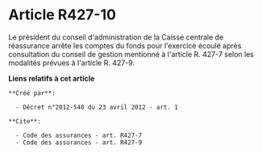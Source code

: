 # Article R427-10

Le président du conseil d'administration de la Caisse centrale de réassurance arrête les comptes du fonds pour l'exercice
écoulé après consultation du conseil de gestion mentionné à l'article R. 427-7 selon les modalités prévues à l'article R.
427-9.

**Liens relatifs à cet article**

	**Créé par**:

	  - Décret n°2012-548 du 23 avril 2012 - art. 1

	**Cite**:

	  - Code des assurances - art. R427-7
	  - Code des assurances - art. R427-9
